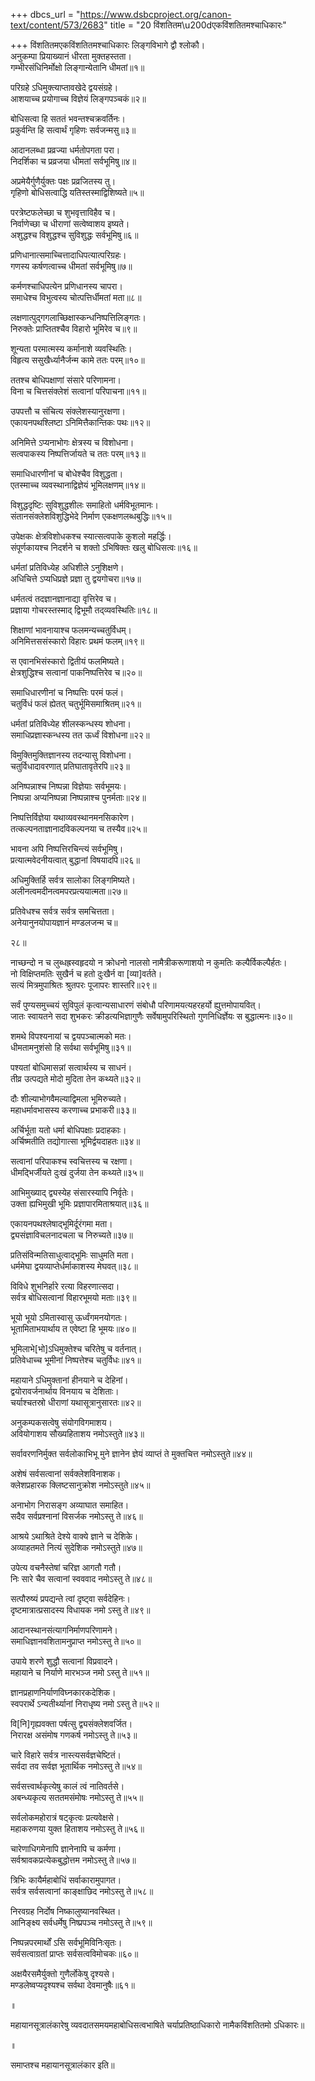+++
dbcs_url = "https://www.dsbcproject.org/canon-text/content/573/2683"
title = "20 विंशतितम\u200dएकविंशतितमश्चाधिकारः"

+++
विंशतितम‍एकविंशतितमश्चाधिकारः
लिङ्गविभागे द्वौ श्लोकौ।  
अनुकम्पा प्रियाख्यानं धीरता मुक्तहस्तता।  
गम्भीरसंधिनिर्मोक्षो लिङ्गान्येतानि धीमतां॥१॥

परिग्रहे ऽधिमुक्त्याप्तावखेदे द्वयसंग्रहे।  
आशयाच्च प्रयोगाच्च विज्ञेयं लिङ्गपञ्चकं॥२॥

बोधिसत्वा हि सततं भवन्तश्चक्रवर्तिनः।  
प्रकुर्वन्ति हि सत्वार्थं गृहिणः सर्वजन्मसु॥३॥

आदानलब्धा प्रव्रज्या धर्मतोपगता परा।  
निदर्शिका च प्रव्रजया धीमतां सर्वभूमिषु॥४॥

अप्रमेयैर्गुणैर्युक्तः पक्षः प्रव्रजितस्य तु।  
गृहिणो बोधिसत्वाद्धि यतिस्तस्माद्विशिष्यते॥५॥

परत्रेष्टफलेच्छा च शुभवृत्ताविहैव च।  
निर्वाणेच्छा च धीराणां सत्वेष्वाशय इष्यते।  
अशुद्धश्च विशुद्धश्च सुविशुद्धः सर्वभूमिषु॥६॥

प्रणिधानात्समाच्चित्तादाधिपत्यात्परिग्रहः।  
गणस्य कर्षणत्वाच्च धीमतां सर्वभूमिषु॥७॥

कर्मणश्चाधिपत्येन प्रणिधानस्य चापरा।  
समाधेश्च विभुत्वस्य चोत्पत्तिर्धीमतां मता॥८॥

लक्षणात्पुद्गगलाच्छिक्षास्कन्धनिष्पत्तिलिङ्गतः।  
निरुक्तेः प्राप्तितश्चैव विहारो भूमिरेव च॥९॥

शून्यता परमात्मस्य कर्मानाशे व्यवस्थितिः।  
विहृत्य ससुखैर्ध्यानैर्जन्म कामे ततः परम्॥१०॥

ततश्च बोधिपक्षाणां संसारे परिणामना।  
विना च चित्तसंक्लेशं सत्वानां परिपाचना॥११॥

उपपत्तौ च संचित्य संक्लेशस्यानुरक्षणा।  
एकायनपथश्लिष्टा ऽनिमित्तैकान्तिकः पथः॥१२॥

अनिमित्ते ऽप्यनाभोगः क्षेत्रस्य च विशोधना।  
सत्वपाकस्य निष्पत्तिर्जायते च ततः परम्॥१३॥

समाधिधारणीनां च बोधेश्चैव विशुद्धता।  
एतस्माच्च व्यवस्थानाद्विज्ञेयं भूमिलक्षणम्॥१४॥

विशुद्धदृष्टिः सुविशुद्धशीलः समाहितो धर्मविभूतमानः।  
संतानसंक्लेशविशुद्धिभेदे निर्माण एकक्षणलब्धबुद्धिः॥१५॥

उपेक्षकः क्षेत्रविशोधकश्च स्यात्सत्वपाके कुशलो महर्द्धिः।  
संपूर्णकायश्च निदर्शने च शक्तो ऽभिषिक्तः खलु बोधिसत्वः॥१६॥

धर्मतां प्रतिविध्येह अधिशीले ऽनुशिक्षणे।  
अधिचित्ते ऽप्यधिप्रज्ञे प्रज्ञा तु द्वयगोचरा॥१७॥

धर्मतत्वं तदज्ञानज्ञानाद्या वृत्तिरेव च।  
प्रज्ञाया गोचरस्तस्माद् द्विभूमौ तद्‍व्यवस्थितिः॥१८॥

शिक्षाणां भावनायाश्च फलमन्यच्चतुर्विधम्।  
अनिमित्तससंस्कारो विहारः प्रथमं फलम्॥१९॥

स एवानभिसंस्कारो द्वितीयं फलमिष्यते।  
क्षेत्रशुद्धिश्च सत्वानां पाकनिष्पत्तिरेव च॥२०॥

समाधिधारणीनां च निष्पत्तिः परमं फलं।  
चतुर्विधं फलं ह्येतत् चतुर्भूमिसमाश्रितम्॥२१॥

धर्मतां प्रतिविध्येह शीलस्कन्धस्य शोधना।  
समाधिप्रज्ञास्कन्धस्य तत ऊर्ध्वं विशोधना॥२२॥

विमुक्तिमुक्तिज्ञानस्य तदन्यासु विशोधना।  
चतुर्विधादावरणात् प्रतिघातावृतेरपि॥२३॥

अनिष्पन्नाश्च निष्पन्ना विज्ञेयाः सर्वभूमयः।  
निष्पन्ना अप्यनिष्पन्ना निष्पन्नाश्च पुनर्मताः॥२४॥

निष्पत्तिर्विज्ञेया यथाव्यवस्थानमनसिकारेण।  
तत्कल्पनताज्ञानादविकल्पनया च तस्यैव॥२५॥

भावना अपि निष्पत्तिरचिन्त्यं सर्वभूमिषु।  
प्रत्यात्मवेदनीयत्वात् बुद्धानां विषयादपि॥२६॥

अधिमुक्तिर्हि सर्वत्र सालोका लिङ्गमिष्यते।  
अलीनत्वमदीनत्वमपरप्रत्ययात्मता॥२७॥

प्रतिवेधश्च सर्वत्र सर्वत्र समचित्तता।  
अनेयानुनयोपायज्ञानं मण्डलजन्म च॥

२८॥

नाच्छन्दो न च लुब्धह्रस्वहृदयो न क्रोधनो नालसो 
नामैत्रीकरूणाशयो न कुमतिः कल्पैर्विकल्पैर्हतः।  
नो विक्षिप्तमतिः सुखैर्न च हतो दुःखैर्न वा [व्या]वर्तते।  
सत्यं मित्रमुपाश्रितः श्रुतपरः पूजापरः शास्तरि॥२९॥

सर्वं पुण्यसमुच्चयं सुविपुलं कृत्वान्यसाधारणं 
संबोधौ परिणामयत्यहरहर्यो ह्युत्तमोपायवित्।  
जातः स्वायतने सदा शुभकरः क्रीडत्यभिज्ञागुणैः
सर्वेषामुपरिस्थितो गुणनिधिर्ज्ञेयः स बुद्धात्मनः॥३०॥

शमथे विपश्यनायां च द्वयपञ्चात्मको मतः।  
धीमतामनुशंसो हि सर्वथा सर्वभूमिषु॥३१॥

पश्यतां बोधिमासन्नां सत्वार्थस्य च साधनं।  
तीव्र उत्पद्यते मोदो मुदिता तेन कथ्यते॥३२॥

दौः शील्याभोगवैमल्याद्विमला भूमिरुच्यते।  
महाधर्मावभासस्य करणाच्च प्रभाकरी॥३३॥

अर्चिर्भूता यतो धर्मा बोधिपक्षाः प्रदाहकाः।  
अर्चिष्मतीति तद्योगात्सा भूमिर्द्वयदाहतः॥३४॥

सत्वानां परिपाकश्च स्वचित्तस्य च रक्षणा।  
धीमद्‍भिर्जीयते दुःखं दुर्जया तेन कथ्यते॥३५॥

आभिमुख्याद् द्व्यस्येह संसारस्यापि निर्वृतेः।  
उक्ता ह्यभिमुखी भूमिः प्रज्ञापारमिताश्रयात्॥३६॥

एकायनपथश्लेषाद्भूमिर्दूरंगमा मता।  
द्व्यसंज्ञाविचलनादचला च निरुच्यते॥३७॥

प्रतिसंविन्मतिसाधुत्वाद्भूमिः साधुमति मता।  
धर्ममेघा द्वयव्याप्तेर्धर्माकाशस्य मेघवत्॥३८॥

विविधे शुभनिर्हारे रत्या विहरणात्सदा।  
सर्वत्र बोधिसत्वानां विहारभूमयो मताः॥३९॥

भूयो भूयो ऽमितास्वासु ऊर्ध्वंगमनयोगतः।  
भूतामिताभयार्थाय त एवेष्टा हि भूमयः॥४०॥

भूमिलाभे[भो]ऽधिमुक्तेश्च चरितेषु च वर्तनात्।  
प्रतिवेधाच्च भूमीनां निष्पत्तेश्च चतुर्विधः॥४१॥

महायाने ऽधिमुक्तानां हीनयाने च देहिनां।  
द्वयोरावर्जनार्थाय विनयाय च देशिताः।  
चर्याश्चतस्रो धीराणां यथासूत्रानुसारतः॥४२॥

अनुकम्पकसत्वेषु संयोगविगमाशय।  
अवियोगाशय सौख्यहिताशय नमोऽस्तुते॥४३॥

सर्वावरणनिर्मुक्त सर्वलोकाभिभू मुने 
ज्ञानेन ज्ञेयं व्याप्तं ते मुक्तचित्त नमोऽस्तुते॥४४॥

अशेषं सर्वसत्वानां सर्वक्लेशविनाशक।  
क्लेशप्रहारक क्लिष्टसानुक्रोश नमोऽस्तुते॥४५॥

अनाभोग निरासङ्ग अव्याघात समाहित।  
सदैव सर्वप्रश्नानां विसर्जक नमोऽस्तु ते॥४६॥

आश्रये ऽथाश्रिते देश्ये वाक्ये ज्ञाने च देशिके।  
अव्याहतमते नित्यं सुदेशिक नमोऽस्तुते॥४७॥

उपेत्य वचनैस्तेषां चरिज्ञ आगतौ गतौ।  
निः सारे चैव सत्वानां स्वववाद नमोऽस्तु ते॥४८॥

सत्पौरुष्यं प्रपद्यन्ते त्वां दृष्ट्वा सर्वदेहिनः।  
दृष्टमात्रात्प्रसादस्य विधायक नमो ऽस्तु ते॥४९॥

आदानस्थानसंत्यागनिर्माणपरिणामने।  
समाधिज्ञानवशितामनुप्राप्त नमोऽस्तु ते॥५०॥

उपाये शरणे शुद्धौ सत्वानां विप्रवादने।  
महायाने च निर्याणे मारभञ्ज नमो ऽस्तु ते॥५१॥

ज्ञानप्रहाणनिर्याणविघ्नकारकदेशिक।  
स्वपरार्थे ऽन्यतीर्थ्यानां निराधृष्य नमो ऽस्तु ते॥५२॥

वि[नि]गृह्यवक्ता पर्षत्सु द्व्यसंक्लेशवर्जित।  
निरारक्ष असंमोष गणकर्ष नमोऽस्तु ते॥५३॥

चारे विहारे सर्वत्र नास्त्यसर्वज्ञचेष्टितं।  
सर्वदा तव सर्वज्ञ भूतार्थिक नमोऽस्तु ते॥५४॥

सर्वसत्त्वार्थकृत्येषु कालं त्वं नातिवर्तसे।  
अबन्ध्यकृत्य सततमसंमोषः नमोऽस्तु ते॥५५॥

सर्वलोकमहोरात्रं षट्कृत्वः प्रत्यवेक्षसे।  
महाकरुणया युक्त हिताशय नमोऽस्तु ते॥५६॥

चारेणाधिगमेनापि ज्ञानेनापि च कर्मणा।  
सर्वश्रावकप्रत्येकबुद्धोत्तम नमोऽस्तु ते॥५७॥

त्रिभिः कायैर्महाबोधिं सर्वाकारामुपागत।  
सर्वत्र सर्वसत्वानां काङ्क्षाछिद नमोऽस्तु ते॥५८॥

निरवग्रह निर्दोष निष्कालुष्यानवस्थित।  
आनिङ्क्ष्य सर्वधर्मेषु निष्प्रपञ्च नमोऽस्तु ते॥५९॥

निष्पन्नपरमार्थों ऽसि सर्वभूमिविनिःसृतः।  
सर्वसत्वाग्रतां प्राप्तः सर्वसत्वविमोचकः॥६०॥

अक्षयैरसमैर्युक्तो गुणैर्लोकेषु दृश्यसे।  
मण्डलेष्वप्यदृश्यश्च सर्वथा देवमानुषैः॥६१॥

॥

महायानसूत्रालंकारेषु व्यवदातसमयमहाबोधिसत्वभाषिते चर्याप्रतिष्ठाधिकारो नामैकविंशतितमो ऽधिकारः॥

॥

समाप्तश्च महायानसूत्रालंकार इति॥

